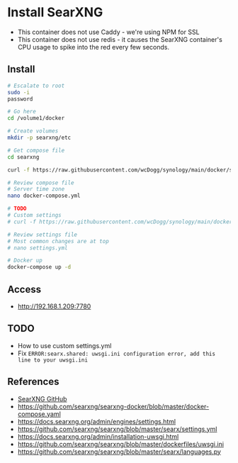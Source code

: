 # Install SearXNG

* This container does not use Caddy - we're using NPM for SSL
* This container does not use redis - it causes the SearXNG container's CPU usage to spike into the red every few seconds.

## Install

```bash
# Escalate to root
sudo -i
password

# Go here
cd /volume1/docker

# Create volumes
mkdir -p searxng/etc

# Get compose file
cd searxng

curl -f https://raw.githubusercontent.com/wcDogg/synology/main/docker/searxng/docker.compose.yml -o docker-compose.yml

# Review compose file
# Server time zone
nano docker-compose.yml

# TODO
# Custom settings
# curl -f https://raw.githubusercontent.com/wcDogg/synology/main/docker/searxng/custom-settings.yml -o custom-settings.yml

# Review settings file
# Most common changes are at top
# nano settings.yml

# Docker up
docker-compose up -d
```

## Access

* http://192.168.1.209:7780
   

## TODO

* How to use custom settings.yml
* Fix `ERROR:searx.shared: uwsgi.ini configuration error, add this line to your uwsgi.ini`


## References

* [SearXNG GitHub](https://github.com/searxng)
* https://github.com/searxng/searxng-docker/blob/master/docker-compose.yaml
* https://docs.searxng.org/admin/engines/settings.html
* https://github.com/searxng/searxng/blob/master/searx/settings.yml
* https://docs.searxng.org/admin/installation-uwsgi.html
* https://github.com/searxng/searxng/blob/master/dockerfiles/uwsgi.ini
* https://github.com/searxng/searxng/blob/master/searx/languages.py

